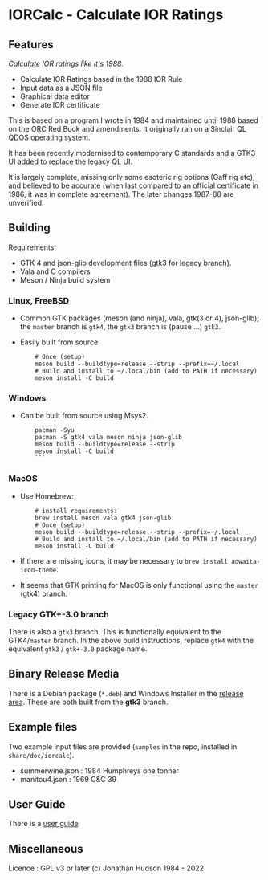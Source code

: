 # IORCalc - Calculate IOR Ratings

## Features

*Calculate IOR ratings like it's 1988.*

* Calculate IOR Ratings based in the 1988 IOR Rule
* Input data as a JSON file
* Graphical data editor
* Generate IOR certificate

This is based on a program I wrote in 1984 and maintained until 1988 based on the ORC Red Book and amendments. It originally ran on a Sinclair QL QDOS operating system.

It has been recently modernised to contemporary C standards and a GTK3 UI added to replace the legacy QL UI.

It is largely complete, missing only some esoteric rig options (Gaff rig etc), and believed to be accurate (when last compared to an official certificate in 1986, it was in complete agreement). The later changes 1987-88 are unverified.

## Building

Requirements:

* GTK 4 and json-glib development files (gtk3 for legacy branch).
* Vala and C compilers
* Meson / Ninja build system

### Linux, FreeBSD

* Common GTK packages (meson (and ninja), vala, gtk(3 or 4), json-glib); the `master` branch is `gtk4`, the `gtk3` branch is (pause ...) `gtk3`.

* Easily built from source
    ```
        # Once (setup)
        meson build --buildtype=release --strip --prefix=~/.local
        # Build and install to ~/.local/bin (add to PATH if necessary)
        meson install -C build
   ```
### Windows

* Can be built from source using Msys2.
    ```
        pacman -Syu
        pacman -S gtk4 vala meson ninja json-glib
        meson build --buildtype=release --strip
		meson install -C build
        ```
### MacOS

* Use Homebrew:
    ```
        # install requirements:
        brew install meson vala gtk4 json-glib
        # Once (setup)
        meson build --buildtype=release --strip --prefix=~/.local
        # Build and install to ~/.local/bin (add to PATH if necessary)
        meson install -C build
   ```
* If there are missing icons, it may be necessary to `brew install adwaita-icon-theme`.

* It seems that GTK printing for MacOS is only functional using the `master` (gtk4) branch.

### Legacy GTK+-3.0 branch

There is also a `gtk3` branch. This is functionally equivalent to the GTK4/`master` branch.
In the above build instructions, replace `gtk4` with the equivalent `gtk3` / `gtk+-3.0` package name.

## Binary Release Media

There is a Debian package (`*.deb`) and Windows Installer in the [release area](https://github.com/stronnag/IORCalc/releases). These are both built from the **gtk3** branch.

## Example files

Two example input files are provided (`samples` in the repo, installed in `share/doc/iorcalc`).

* summerwine.json : 1984 Humphreys one tonner
* manitou4.json : 1969 C&C 39

## User Guide

There is a [user guide](docs/)

## Miscellaneous

Licence : GPL v3 or later
(c) Jonathan Hudson 1984 - 2022
